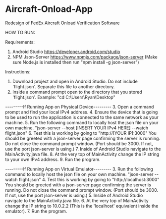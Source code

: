 # Aircraft-Onload-App
Redesign of FedEx Aircraft Onload Verification Software


HOW TO RUN:

Requirements:
  1. Android Studio https://developer.android.com/studio
  2. NPM Json-Server https://www.npmjs.com/package/json-server (Make sure Node.js is installed then run "npm install -g json-server")
  
 Instructions:
  1. Download project and open in Android Studio. Do not include 'flight.json'. Separate this file to another directory.
  2. Inside a command prompt open to the directory that you stored 'flight.json'. Example: "cd C:\Users\Ryan\Desktop"
  
  ---------If Running App on Physical Device---------
  3. Open a command prompt and find your local IPv4 address.
  4. Ensure the device that is going to be used to run the application is connected to the same network as your machine.
  5. Run the following command to locally host the json file on your own machine. "json-server --host [INSERT YOUR IPv4 HERE] --watch flight.json"
  6. Test this is working by going to "http://[YOUR IP]:3000" You should be greeted with a json-server page confirming the server is running. 
     Do not close the command prompt window. (Port should be 3000. If not, use the port json-server is using.)
  7. Inside of Android Studio navigate to the MainActivity.java file.
  8. At the very top of MainActivity change the IP string to your own IPv4 address.
  9. Run the program.
  
  ---------If Running App on Virtual Emulator---------
  3. Run the following command to locally host the json file on your own machine. "json-server --watch flight.json"
  4. Test this is working by going to "http://localhost:3000" You should be greeted with a json-server page confirming the server is running. 
     Do not close the command prompt window. (Port should be 3000. If not, use the port json-server is using.)
  5. Inside of Android Studio navigate to the MainActivity.java file.
  6. At the very top of MainActivity change the IP string to 10.0.2.2 (This is the 'localhost' equivalent inside the emulator).
  7. Run the program.
  
